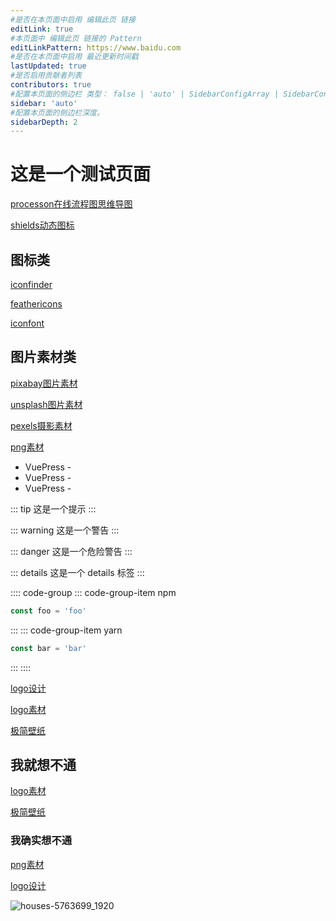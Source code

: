 ```yaml
---
#是否在本页面中启用 编辑此页 链接
editLink: true
#本页面中 编辑此页 链接的 Pattern 
editLinkPattern: https://www.baidu.com
#是否在本页面中启用 最近更新时间戳 
lastUpdated: true
#是否启用贡献者列表
contributors: true
#配置本页面的侧边栏 类型： false | 'auto' | SidebarConfigArray | SidebarConfigObject
sidebar: 'auto'
#配置本页面的侧边栏深度。
sidebarDepth: 2
---
```


# 这是一个测试页面

[processon在线流程图思维导图](https://www.processon.com)

[shields动态图标](https://shields.io)

## 图标类

[iconfinder](https://www.iconfinder.com/)

[feathericons](https://feathericons.com/)

[iconfont](https://www.iconfont.cn/)

## 图片素材类

[pixabay图片素材](https://pixabay.com/zh/)

[unsplash图片素材](https://unsplash.com/)

[pexels摄影素材](https://www.pexels.com/zh-cn/)

[png素材](https://pluspng.com/)

- VuePress - <Badge type="tip" text="v2" vertical="top" />
- VuePress - <Badge type="warning" text="v2" vertical="middle" />
- VuePress - <Badge type="danger" text="v2" vertical="bottom" />


::: tip
这是一个提示
:::

::: warning
这是一个警告
:::

::: danger
这是一个危险警告
:::

::: details
这是一个 details 标签
:::

:::: code-group
::: code-group-item npm
```ts
const foo = 'foo'
```
:::
::: code-group-item yarn
```ts
const bar = 'bar'
```
:::
::::

[logo设计](https://www.uugai.com/)

[logo素材](https://www.logosc.cn/logo/)

[极简壁纸](https://bz.zzzmh.cn/index)


## 我就想不通
[logo素材](https://www.logosc.cn/logo/)

[极简壁纸](https://bz.zzzmh.cn/index)

### 我确实想不通
[png素材](https://pluspng.com/)

[logo设计](https://www.uugai.com/)



<img src="http://file.bbzy.online//blog/houses-5763699_1920.jpg" alt="houses-5763699_1920"  />